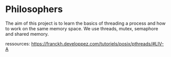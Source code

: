 # Philosophers
The aim of this project is to learn the basics of threading a process and how to
work on the same memory space. 
We use threads, mutex, semaphore and shared memory.

ressources: 
https://franckh.developpez.com/tutoriels/posix/pthreads/#LIV-A
